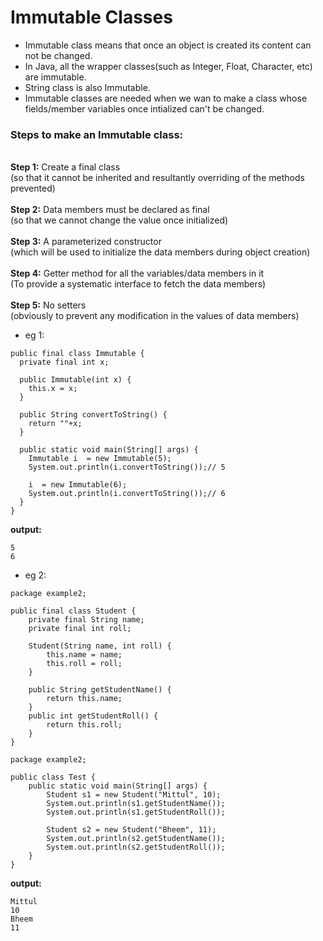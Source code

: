 # Immutable Classes
* Immutable class means that once an object is created its content can not be changed.
* In Java, all the wrapper classes(such as Integer, Float, Character, etc) are immutable.
* String class is also Immutable.
* Immutable classes are needed when we wan to make a class whose fields/member variables once intialized can't be changed.

### Steps to make an Immutable class:
<br>__Step 1:__ Create a final class
  <br>(so that it cannot be inherited and resultantly overriding of the methods prevented)
<br><br>__Step 2:__ Data members must be declared as final
  <br>(so that we cannot change the value once initialized)
<br><br>__Step 3:__ A parameterized constructor
  <br>(which will be used to initialize the data members during object creation)
<br><br>__Step 4:__ Getter method for all the variables/data members in it
  <br>(To provide a systematic interface to fetch the data members)
<br><br>__Step 5:__ No setters
  <br>(obviously to prevent any modification in the values of data members)
  
* eg 1:
````
public final class Immutable {
  private final int x;
  
  public Immutable(int x) {
    this.x = x;
  }
  
  public String convertToString() {
    return ""+x;
  }
  
  public static void main(String[] args) {
    Immutable i  = new Immutable(5);
    System.out.println(i.convertToString());// 5
    
    i  = new Immutable(6);
    System.out.println(i.convertToString());// 6
  }
}
````
__output:__
````
5
6
````

* eg 2:
````
package example2;

public final class Student {
	private final String name;
	private final int roll;
	
	Student(String name, int roll) {
		this.name = name;
		this.roll = roll;
	}
	
	public String getStudentName() {
		return this.name;
	}
	public int getStudentRoll() {
		return this.roll;
	}
}
````
````
package example2;

public class Test {
	public static void main(String[] args) {
		Student s1 = new Student("Mittul", 10);
		System.out.println(s1.getStudentName());
		System.out.println(s1.getStudentRoll());
		
		Student s2 = new Student("Bheem", 11);
		System.out.println(s2.getStudentName());
		System.out.println(s2.getStudentRoll());
	}
}
````
__output:__
````
Mittul
10
Bheem
11
````












